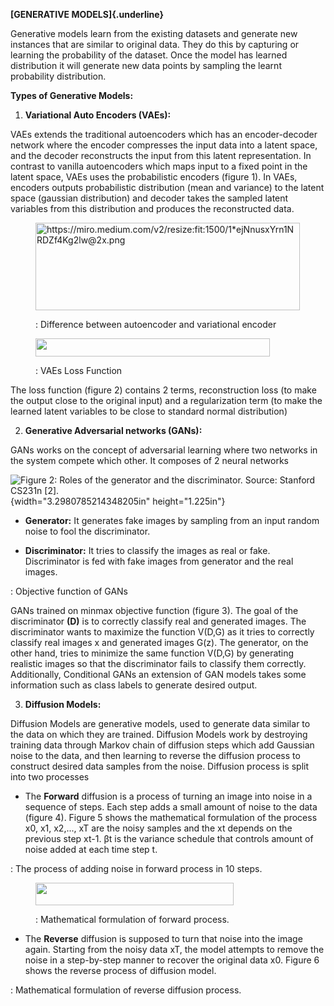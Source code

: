 **[GENERATIVE MODELS]{.underline}**

Generative models learn from the existing datasets and generate new
instances that are similar to original data. They do this by capturing
or learning the probability of the dataset. Once the model has learned
distribution it will generate new data points by sampling the learnt
probability distribution.

**Types of Generative Models:**

1.  **Variational Auto Encoders (VAEs):**

VAEs extends the traditional autoencoders which has an encoder-decoder
network where the encoder compresses the input data into a latent space,
and the decoder reconstructs the input from this latent representation.
In contrast to vanilla autoencoders which maps input to a fixed point in
the latent space, VAEs uses the probabilistic encoders (figure 1). In
VAEs, encoders outputs probabilistic distribution (mean and variance) to
the latent space (gaussian distribution) and decoder takes the sampled
latent variables from this distribution and produces the reconstructed
data.

<figure>
<img src="[media/image1.png](https://i.imgur.com/HoC4Ybt.png)" style="width:4.40827in;height:1.45767in"
alt="https://miro.medium.com/v2/resize:fit:1500/1*ejNnusxYrn1NRDZf4Kg2lw@2x.png" />
<figcaption><p>: Difference between autoencoder and variational
encoder</p></figcaption>
</figure>

<figure>
<img src="media/image2.png" style="width:3.90592in;height:0.30421in" />
<figcaption><p>: VAEs Loss Function</p></figcaption>
</figure>

The loss function (figure 2) contains 2 terms, reconstruction loss (to
make the output close to the original input) and a regularization term
(to make the learned latent variables to be close to standard normal
distribution)

2.  **Generative Adversarial networks (GANs):**

GANs works on the concept of adversarial learning where two networks in
the system compete which other. It composes of 2 neural networks

![Figure 2: Roles of the generator and the discriminator. Source:
Stanford CS231n \[2\].](media/image3.png){width="3.2980785214348205in"
height="1.225in"}

-   **Generator:** It generates fake images by sampling from an input
    random noise to fool the discriminator.

-   **Discriminator:** It tries to classify the images as real or fake.
    Discriminator is fed with fake images from generator and the real
    images.

: Objective function of GANs

GANs trained on minmax objective function (figure 3). The goal of the
discriminator **(D)** is to correctly classify real and generated
images. The discriminator wants to maximize the function V(D,G) as it
tries to correctly classify real images x and generated images G(z). The
generator, on the other hand, tries to minimize the same function V(D,G)
by generating realistic images so that the discriminator fails to
classify them correctly. Additionally, Conditional GANs an extension of
GAN models takes some information such as class labels to generate
desired output.

3.  **Diffusion Models:**

Diffusion Models are generative models, used to generate data similar to
the data on which they are trained. Diffusion Models work by destroying
training data through Markov chain of diffusion steps which add Gaussian
noise to the data, and then learning to reverse the diffusion process to
construct desired data samples from the noise. Diffusion process is
split into two processes

-   The **Forward** diffusion is a process of turning an image into
    noise in a sequence of steps. Each step adds a small amount of noise
    to the data (figure 4). Figure 5 shows the mathematical formulation
    of the process x0, x1, x2,..., xT are the noisy samples and the xt
    depends on the previous step xt-1. βt​ is the variance schedule that
    controls amount of noise added at each time step t.

: The process of adding noise in forward process in 10 steps.

<figure>
<img src="media/image6.png" style="width:3.30086in;height:0.37in" />
<figcaption><p>: Mathematical formulation of forward
process.</p></figcaption>
</figure>

-   The **Reverse** diffusion is supposed to turn that noise into the
    image again. Starting from the noisy data xT​, the model attempts to
    remove the noise in a step-by-step manner to recover the original
    data x0. Figure 6 shows the reverse process of diffusion model.

: Mathematical formulation of reverse diffusion process.
